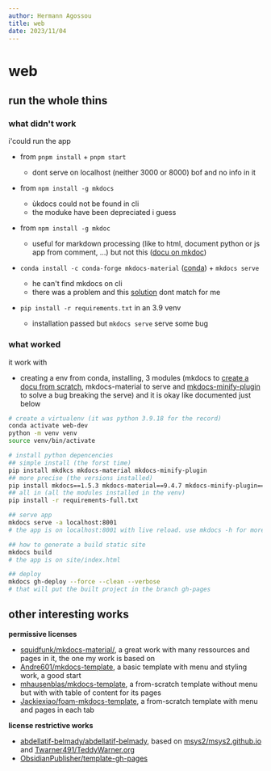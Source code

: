 ```yaml
---
author: Hermann Agossou
title: web
date: 2023/11/04
---
```


# web

## run the whole thins

### what didn't work
i'could run the app

- from `pnpm install` + `pnpm start`
    - dont serve on localhost (neither 3000 or 8000) bof and no info in it

- from `npm install -g mkdocs`
    - ùkdocs could not be found in cli
    - the moduke have been depreciated i guess

- from `npm install -g mkdoc`
    - useful for markdown processing (like to html, document python or js app from comment, ...) but not this ([docu on mkdoc](https://www.npmjs.com/package/mkdoc#doc))

- `conda install -c conda-forge mkdocs-material` ([conda](https://anaconda.org/conda-forge/mkdocs-material)) + `mkdocs serve`
    - he can't find mkdocs on cli
    - there was a problem and this [solution](https://github.com/byrnereese/mkdocs-minify-plugin/issues/2) dont match for me

- `pip install -r requirements.txt` in an 3.9 venv 
    - installation passed but `mkdocs serve` serve some bug

### what worked
it work with
- creating a env from conda, installing, 3 modules (mkdocs to [create a docu from scratch](), mkdocs-material to serve and [mkdocs-minify-plugin](https://pypi.org/project/mkdocs-minify-plugin/) to solve a bug breaking the serve) and it is okay like documented just below

```bash
# create a virtualenv (it was python 3.9.18 for the record)
conda activate web-dev
python -m venv venv
source venv/bin/activate

# install python depencencies
## simple install (the forst time)
pip install mkdkcs mkdocs-material mkdocs-minify-plugin
## more precise (the versions installed)
pip install mkdocs==1.5.3 mkdocs-material==9.4.7 mkdocs-minify-plugin==0.7.1
## all in (all the modules installed in the venv)
pip install -r requirements-full.txt

## serve app
mkdocs serve -a localhost:8001
# the app is on localhost:8001 with live reload. use mkdocs -h for more options

## how to generate a build static site
mkdocs build
# the app is on site/index.html

## deploy 
mkdocs gh-deploy --force --clean --verbose
# that will put the built project in the branch gh-pages
```

## other interesting works

**permissive licenses**
- [squidfunk/mkdocs-material/](https://github.com/squidfunk/mkdocs-material/), a great work with many ressources and pages in it, the one my work is based on
- [Andre601/mkdocs-template](https://github.com/Andre601/mkdocs-template), a basic template with menu and styling work, a good start
- [mhausenblas/mkdocs-template](https://github.com/Jackiexiao/foam-mkdocs-template), a from-scratch template without menu but with with table of content for its pages
- [Jackiexiao/foam-mkdocs-template](https://github.com/mhausenblas/mkdocs-template), a from-scratch template with menu and pages in each tab

**license restrictive works**
- [abdellatif-belmady/abdellatif-belmady](https://github.com/abdellatif-belmady/abdellatif-belmady), based on [msys2/msys2.github.io](https://github.com/msys2/msys2.github.io) and [Twarner491/TeddyWarner.org](https://github.com/Twarner491/TeddyWarner.org)
- [ObsidianPublisher/template-gh-pages](https://github.com/ObsidianPublisher/template-gh-pages)
